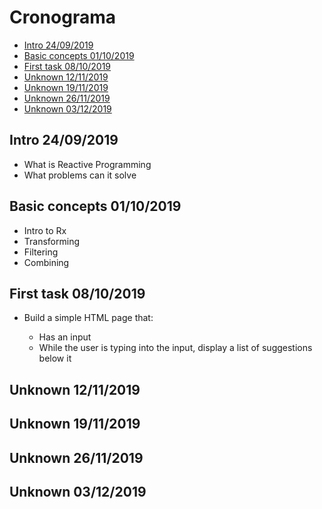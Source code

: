 # Cronograma

- [Intro 24/09/2019](#intro-24092019)
- [Basic concepts 01/10/2019](#basic-concepts-01102019)
- [First task 08/10/2019](#first-task-08102019)
- [Unknown 12/11/2019](#unknown-12112019)
- [Unknown 19/11/2019](#unknown-19112019)
- [Unknown 26/11/2019](#unknown-26112019)
- [Unknown 03/12/2019](#unknown-03122019)

## Intro 24/09/2019

* What is Reactive Programming
* What problems can it solve

## Basic concepts 01/10/2019

* Intro to Rx
* Transforming
* Filtering
* Combining

## First task 08/10/2019

* Build a simple HTML page that:

    * Has an input
    * While the user is typing into the input, display a list of suggestions below it 

## Unknown 12/11/2019

## Unknown 19/11/2019

## Unknown 26/11/2019

## Unknown 03/12/2019
